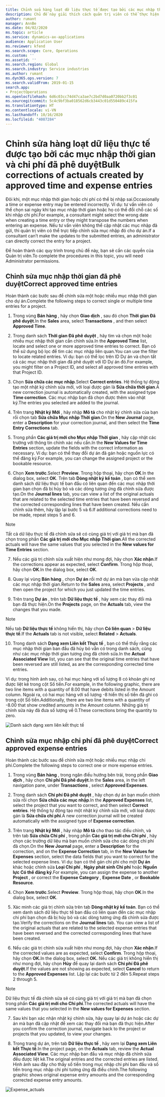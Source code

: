 ```yaml
---
title: Chỉnh sửa hàng loạt dữ liệu thực tế được tạo bởi các mục nhập thời gian và chi phí đã phê duyệt
description: Chủ đề này giải thích cách quản trị viên có thể thực hiện chỉnh sửa từng phần hoặc hàng loạt đối với các mục nhập thời gian hoặc chi phí đã phê duyệt trước đó nếu chưa hoàn tất thanh toán.
author: rumant
manager: AnnBe
ms.date: 04/02/2020
ms.topic: article
ms.service: dynamics-ax-applications
audience: Application User
ms.reviewer: kfend
ms.search.scope: Core, Operations
ms.custom: ''
ms.assetid: ''
ms.search.region: Global
ms.search.industry: Service industries
ms.author: rumant
ms.dyn365.ops.version: 7
ms.search.validFrom: 2019-01-15
search.app:
- ProjectOperations
ms.openlocfilehash: 6d6c03cc74d47ca3ae7c2bd7d0aa0720bb2f3c01
ms.sourcegitcommit: 5c4c9bf3ba018562d6cb3443c01d550489c415fa
ms.translationtype: HT
ms.contentlocale: vi-VN
ms.lasthandoff: 10/16/2020
ms.locfileid: "4087284"
---
```

# <a name="bulk-corrections-of-actuals-created-by-approved-time-and-expense-entries"></a><span data-ttu-id="3b5a4-103">Chỉnh sửa hàng loạt dữ liệu thực tế được tạo bởi các mục nhập thời gian và chi phí đã phê duyệt</span><span class="sxs-lookup"><span data-stu-id="3b5a4-103">Bulk corrections of actuals created by approved time and expense entries</span></span>

<span data-ttu-id="3b5a4-104">Đôi khi, một mục nhập thời gian hoặc chi phí có thể bị nhập sai.</span><span class="sxs-lookup"><span data-stu-id="3b5a4-104">Occasionally a time or expense entry may be entered incorrectly.</span></span> <span data-ttu-id="3b5a4-105">Ví dụ: tư vấn viên có thể chọn sai ngày khi tạo mục nhập thời gian hoặc họ có thể đổi chỗ các số khi nhập chi phí.</span><span class="sxs-lookup"><span data-stu-id="3b5a4-105">For example, a consultant might select the wrong date when creating a time entry or they might transpose the numbers when entering an expense.</span></span> <span data-ttu-id="3b5a4-106">Nếu tư vấn viên không thể cập nhật các mục nhập đã gửi, thì quản trị viên có thể trực tiếp chỉnh sửa mục nhập đó cho dự án.</span><span class="sxs-lookup"><span data-stu-id="3b5a4-106">If a consultant can’t make the updates to the submitted entries, an administrator can directly correct the entry for a project.</span></span>

<span data-ttu-id="3b5a4-107">Để hoàn thành các quy trình trong chủ đề này, bạn sẽ cần các quyền của Quản trị viên.</span><span class="sxs-lookup"><span data-stu-id="3b5a4-107">To complete the procedures in this topic, you will need Administrator permissions.</span></span>

## <a name="correct-approved-time-entries"></a><span data-ttu-id="3b5a4-108">Chỉnh sửa mục nhập thời gian đã phê duyệt</span><span class="sxs-lookup"><span data-stu-id="3b5a4-108">Correct approved time entries</span></span>     

<span data-ttu-id="3b5a4-109">Hoàn thành các bước sau để chỉnh sửa một hoặc nhiều mục nhập thời gian cho dự án.</span><span class="sxs-lookup"><span data-stu-id="3b5a4-109">Complete the following steps to correct single or multiple time entries for a project.</span></span>

1. <span data-ttu-id="3b5a4-110">Trong vùng **Bán hàng** , hãy chọn **Giao dịch** , sau đó chọn **Thời gian Đã phê duyệt**.</span><span class="sxs-lookup"><span data-stu-id="3b5a4-110">In the **Sales** area, select **Transactions** , and then select **Approved Time**.</span></span> 

2. <span data-ttu-id="3b5a4-111">Trong danh sách **Thời gian Đã phê duyệt** , hãy tìm và chọn một hoặc nhiều mục nhập thời gian cần chỉnh sửa.</span><span class="sxs-lookup"><span data-stu-id="3b5a4-111">In the **Approved Time** list, locate and select one or more approved time entries to correct.</span></span> <span data-ttu-id="3b5a4-112">Bạn có thể sử dụng bộ lọc để tìm các mục nhập liên quan.</span><span class="sxs-lookup"><span data-stu-id="3b5a4-112">You can use the filter to locate related entries.</span></span> <span data-ttu-id="3b5a4-113">Ví dụ: bạn có thể lọc trên ID Dự án và chọn tất cả các mục nhập thời gian đã phê duyệt với ID Dự án đó.</span><span class="sxs-lookup"><span data-stu-id="3b5a4-113">For example, you might filter on a Project ID, and select all approved time entries with that Project ID.</span></span>

3. <span data-ttu-id="3b5a4-114">Chọn **Sửa chữa các mục nhập**.</span><span class="sxs-lookup"><span data-stu-id="3b5a4-114">Select **Correct entries**.</span></span> <span data-ttu-id="3b5a4-115">Hệ thống tự động tạo một nhật ký chỉnh sửa mới, với loại được gán là **Sửa chữa thời gian**.</span><span class="sxs-lookup"><span data-stu-id="3b5a4-115">A new correction journal is automatically created, with the assigned type **Time correction**.</span></span> <span data-ttu-id="3b5a4-116">Các mục nhập bạn đã chọn được thêm vào nhật ký.</span><span class="sxs-lookup"><span data-stu-id="3b5a4-116">The entries you selected are added to the journal.</span></span> 

4. <span data-ttu-id="3b5a4-117">Trên trang **Nhật ký Mới** , hãy nhập **Mô tả** cho nhật ký chỉnh sửa của bạn rồi chọn tab **Sửa chữa Mục nhập Thời gian**.</span><span class="sxs-lookup"><span data-stu-id="3b5a4-117">On the **New Journal** page, enter a **Description** for your correction journal, and then select the **Time Entry Corrections** tab.</span></span>  
5. <span data-ttu-id="3b5a4-118">Trong phần **Các giá trị mới cho Mục nhập Thời gian** , hãy cập nhật các trường với thông tin chính xác nếu cần.</span><span class="sxs-lookup"><span data-stu-id="3b5a4-118">In the **New Values for Time Entries** section, update the fields with the correct information as necessary.</span></span> <span data-ttu-id="3b5a4-119">Ví dụ: bạn có thể thay đổi dự án đã gán hoặc nguồn lực có thể đăng ký.</span><span class="sxs-lookup"><span data-stu-id="3b5a4-119">For example, you can change the assigned project or the bookable resource.</span></span>

6. <span data-ttu-id="3b5a4-120">Chọn **Xem trước**.</span><span class="sxs-lookup"><span data-stu-id="3b5a4-120">Select **Preview**.</span></span> <span data-ttu-id="3b5a4-121">Trong hộp thoại, hãy chọn **OK**.</span><span class="sxs-lookup"><span data-stu-id="3b5a4-121">In the dialog box, select **OK**.</span></span> <span data-ttu-id="3b5a4-122">Trên tab **Dòng nhật ký kế toán** , bạn có thể xem danh sách dữ liệu thực tế ban đầu có liên quan đến các mục nhập thời gian bạn chọn đã bị hủy bỏ và các dòng tương ứng đã chỉnh sửa được tạo.</span><span class="sxs-lookup"><span data-stu-id="3b5a4-122">On the **Journal lines** tab, you can view a list of the original actuals that are related to the selected time entries that have been reversed and the corrected corresponding lines that have been created.</span></span> <span data-ttu-id="3b5a4-123">Nếu cần chỉnh sửa thêm, hãy lặp lại bước 5 và 6.</span><span class="sxs-lookup"><span data-stu-id="3b5a4-123">If additional corrections need to be made, repeat steps 5 and 6.</span></span> 

> [!NOTE]
> <span data-ttu-id="3b5a4-124">Tất cả dữ liệu thực tế đã chỉnh sửa sẽ có cùng giá trị với giá trị mà bạn đã chọn trong phần **Các giá trị mới cho Mục nhập Thời gian**.</span><span class="sxs-lookup"><span data-stu-id="3b5a4-124">All the corrected actuals will have the same values that you selected in the **New values for Time Entries** section.</span></span>

7. <span data-ttu-id="3b5a4-125">Nếu các giá trị chỉnh sửa xuất hiện như mong đợi, hãy chọn **Xác nhận**.</span><span class="sxs-lookup"><span data-stu-id="3b5a4-125">If the corrections appear as expected, select **Confirm**.</span></span> <span data-ttu-id="3b5a4-126">Trong hộp thoại, hãy chọn **OK**.</span><span class="sxs-lookup"><span data-stu-id="3b5a4-126">In the dialog box, select **OK**.</span></span>

8. <span data-ttu-id="3b5a4-127">Quay lại vùng **Bán hàng** , chọn **Dự án** rồi mở dự án mà bạn vừa cập nhật các mục nhập thời gian.</span><span class="sxs-lookup"><span data-stu-id="3b5a4-127">Return to the **Sales** area, select **Projects** , and then open the project for which you just updated the time entries.</span></span> 

9. <span data-ttu-id="3b5a4-128">Trên trang **Dự án** , trên tab **Dữ liệu thực tế** , hãy xem các thay đổi mà bạn đã thực hiện.</span><span class="sxs-lookup"><span data-stu-id="3b5a4-128">On the **Projects** page, on the **Actuals** tab, view the changes that you made.</span></span> 

> [!NOTE]
> <span data-ttu-id="3b5a4-129">Nếu tab **Dữ liệu thực tế** không hiển thị, hãy chọn **Có liên quan** > **Dữ liệu thực tế**.</span><span class="sxs-lookup"><span data-stu-id="3b5a4-129">If the **Actuals** tab is not visible, select **Related** > **Actuals**.</span></span>  

10. <span data-ttu-id="3b5a4-130">Trong danh sách **Dạng xem Liên kết Thực tế** , bạn có thể thấy rằng các mục nhập thời gian ban đầu đã hủy bỏ vẫn có trong danh sách, cũng như các mục nhập thời gian tương ứng đã chỉnh sửa.</span><span class="sxs-lookup"><span data-stu-id="3b5a4-130">In the **Actual Associated View** list, you can see that the original time entries that have been reversed are still listed, as are the corresponding corrected time entries.</span></span> 

<span data-ttu-id="3b5a4-131">Ví dụ: trong hình ảnh sau, có hai mục hàng với số lượng 8 có khoản ghi nợ được liệt kê trong cột Số tiền.</span><span class="sxs-lookup"><span data-stu-id="3b5a4-131">For example, in the following graphic, there are two line items with a quantity of 8.00 that have debits listed in the Amount column.</span></span> <span data-ttu-id="3b5a4-132">Ngoài ra, có hai mục hàng với số lượng -8 hiển thị số tiền đã ghi có trong cột Số tiền.</span><span class="sxs-lookup"><span data-stu-id="3b5a4-132">Additionally, there are two line items with a quantity of -8.00 that show credited amounts in the Amount column.</span></span> <span data-ttu-id="3b5a4-133">Những giá trị chỉnh sửa này đã đưa số lượng về 0.</span><span class="sxs-lookup"><span data-stu-id="3b5a4-133">These corrections bring the quantity to zero.</span></span>

![Danh sách dạng xem liên kết thực tế](https://github.com/MicrosoftDocs/dynamics-365-customer-engagement-pr/blob/bulk-corrections-actuals-created-by-approved-time-expense-entries.md/time-actuals.png)
 
## <a name="correct-approved-expense-entries"></a><span data-ttu-id="3b5a4-135">Chỉnh sửa mục nhập chi phí đã phê duyệt</span><span class="sxs-lookup"><span data-stu-id="3b5a4-135">Correct approved expense entries</span></span>

<span data-ttu-id="3b5a4-136">Hoàn thành các bước sau để chỉnh sửa một hoặc nhiều mục nhập chi phí.</span><span class="sxs-lookup"><span data-stu-id="3b5a4-136">Complete the following steps to correct one or more expense entries.</span></span> 

1. <span data-ttu-id="3b5a4-137">Trong vùng **Bán hàng** , trong ngăn điều hướng bên trái, trong phần **Giao dịch** , hãy chọn **Chi phí Đã phê duyệt**.</span><span class="sxs-lookup"><span data-stu-id="3b5a4-137">In the **Sales** area, in the left navigation pane, under **Transactions** , select **Approved Expenses**.</span></span>

2. <span data-ttu-id="3b5a4-138">Trong danh sách **Chi phí Đã phê duyệt** , hãy chọn dự án bạn muốn chỉnh sửa rồi chọn **Sửa chữa các mục nhập**.</span><span class="sxs-lookup"><span data-stu-id="3b5a4-138">In the **Approved Expenses** list, select the project that you want to correct, and then select **Correct entries**.</span></span> <span data-ttu-id="3b5a4-139">Hệ thống tự động tạo một nhật ký chỉnh sửa mới, với loại được gán là **Sửa chữa chi phí**.</span><span class="sxs-lookup"><span data-stu-id="3b5a4-139">A new correction journal will be created automatically with the assigned type of **Expense correction**.</span></span> 

3. <span data-ttu-id="3b5a4-140">Trên trang **Nhật ký Mới** , hãy nhập **Mô tả** cho thao tác điều chỉnh, và trên tab **Sửa chữa Chi phí** , trong phần **Các giá trị mới cho Chi phí** , hãy chọn các trường dữ liệu mà bạn muốn chỉnh sửa cho các dòng chi phí đã chọn.</span><span class="sxs-lookup"><span data-stu-id="3b5a4-140">On the **New Journal** page, enter a **Description** for the correction, and on the **Expense Correction** tab, in the **New Values for Expenses** section, select the data fields that you want to correct for the selected expense lines.</span></span> <span data-ttu-id="3b5a4-141">Ví dụ: bạn có thể gán chi phí cho một **Dự án** khác hoặc chỉnh sửa **Loại Chi phí** , **Ngày phát sinh Chi phí** hoặc **Nguồn lực Có thể đăng ký**.</span><span class="sxs-lookup"><span data-stu-id="3b5a4-141">For example, you can assign the expense to another **Project** , or correct the **Expense Category** , **Expense Date** , or **Bookable Resource**.</span></span>

4. <span data-ttu-id="3b5a4-142">Chọn **Xem trước**.</span><span class="sxs-lookup"><span data-stu-id="3b5a4-142">Select **Preview**.</span></span> <span data-ttu-id="3b5a4-143">Trong hộp thoại, hãy chọn **OK**.</span><span class="sxs-lookup"><span data-stu-id="3b5a4-143">In the dialog box, select **OK**.</span></span> 

5. <span data-ttu-id="3b5a4-144">Xác minh các giá trị chỉnh sửa trên tab **Dòng nhật ký kế toán**. Bạn có thể xem danh sách dữ liệu thực tế ban đầu có liên quan đến các mục nhập chi phí bạn chọn đã bị hủy bỏ và các dòng tương ứng đã chỉnh sửa được tạo.</span><span class="sxs-lookup"><span data-stu-id="3b5a4-144">Verify the corrections on the **Journal lines** tab. You can view a list of the original actuals that are related to the selected expense entries that have been reversed and the corrected corresponding lines that have been created.</span></span>

6. <span data-ttu-id="3b5a4-145">Nếu các giá trị chỉnh sửa xuất hiện như mong đợi, hãy chọn **Xác nhận**.</span><span class="sxs-lookup"><span data-stu-id="3b5a4-145">If the corrected values are as expected, select **Confirm**.</span></span> <span data-ttu-id="3b5a4-146">Trong hộp thoại, hãy chọn **OK.**</span><span class="sxs-lookup"><span data-stu-id="3b5a4-146">In the dialog box, select **OK.**</span></span> <span data-ttu-id="3b5a4-147">Nếu các giá trị không hiển thị như mong đợi, hãy chọn **Hủy** để quay lại danh sách **Chi phí Đã phê duyệt**.</span><span class="sxs-lookup"><span data-stu-id="3b5a4-147">If the values are not showing as expected, select **Cancel** to return to the **Approved Expenses** list.</span></span> <span data-ttu-id="3b5a4-148">Lặp lại các bước từ 2 đến 5.</span><span class="sxs-lookup"><span data-stu-id="3b5a4-148">Repeat steps 2 through 5.</span></span> 

> [!NOTE]
> <span data-ttu-id="3b5a4-149">Dữ liệu thực tế đã chỉnh sửa sẽ có cùng giá trị với giá trị mà bạn đã chọn trong phần **Các giá trị mới cho Chi phí**.</span><span class="sxs-lookup"><span data-stu-id="3b5a4-149">The corrected actuals will have the same values that you selected in the **New values for Expenses** section.</span></span>

7. <span data-ttu-id="3b5a4-150">Sau khi bạn xác nhận nhật ký chỉnh sửa, hãy quay lại dự án hoặc các dự án mà bạn đã cập nhật để xem các thay đổi mà bạn đã thực hiện.</span><span class="sxs-lookup"><span data-stu-id="3b5a4-150">After you confirm the correction journal, navigate back to the project or projects that you updated, to view your changes.</span></span>  

8. <span data-ttu-id="3b5a4-151">Trong trang dự án, trên tab **Dữ liệu thực tế** , hãy xem lại **Dạng xem Liên kết Thực tế**.</span><span class="sxs-lookup"><span data-stu-id="3b5a4-151">In the project page, on the **Actuals** tab, review the **Actual Associated View**.</span></span> <span data-ttu-id="3b5a4-152">Các mục nhập ban đầu và mục nhập đã chỉnh sửa đều được liệt kê.</span><span class="sxs-lookup"><span data-stu-id="3b5a4-152">The original entries and the corrected entries are listed.</span></span> <span data-ttu-id="3b5a4-153">Hình ảnh sau đây cho thấy số tiền trong mục nhập chi phí ban đầu và số tiền trong mục nhập chi phí tương ứng đã điều chỉnh.</span><span class="sxs-lookup"><span data-stu-id="3b5a4-153">The following graphic shows original expense entry amounts and the corresponding corrected expense entry amounts.</span></span> 

![Expense_actuals](https://user-images.githubusercontent.com/60806505/77122219-4cd52900-69fa-11ea-8349-ccd2ffebf640.png)
